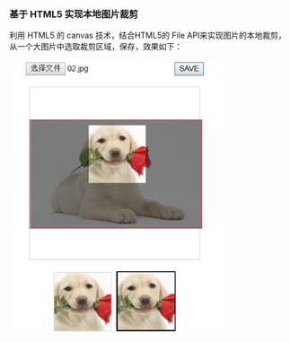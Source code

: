 ### 基于 HTML5 实现本地图片裁剪 ###

利用 HTML5 的 canvas 技术，结合HTML5的 File API来实现图片的本地裁剪，从一个大图片中选取裁剪区域，保存，效果如下：


<img src="img_cut.jpg"  height="490" width="380">